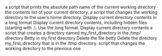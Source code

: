  a script that prints the absolute path name of the current working directory
 the contents list of your current directory.
 a script that changes the working directory to the user’s home directory.
Display current directory contents in a long format
Display current directory contents, including hidden files (starting with .). Use the long format.
 Display current directory contents
 a script that creates a directory named my_first_directory in the /tmp/ directory
 Betty in my first directory
Delete the file betty
Delete the directory my_first_directory that is in the /tmp directory.
script that changes the working directory to the previous one
